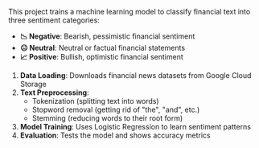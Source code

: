 This project trains a machine learning model to classify financial text into three sentiment categories:

- **📉 Negative**: Bearish, pessimistic financial sentiment
- **😐 Neutral**: Neutral or factual financial statements  
- **📈 Positive**: Bullish, optimistic financial sentiment


1. **Data Loading**: Downloads financial news datasets from Google Cloud Storage
2. **Text Preprocessing**: 
   - Tokenization (splitting text into words)
   - Stopword removal (getting rid of "the", "and", etc.)
   - Stemming (reducing words to their root form)
3. **Model Training**: Uses Logistic Regression to learn sentiment patterns
4. **Evaluation**: Tests the model and shows accuracy metrics
